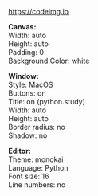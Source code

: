 https://codeimg.io

**Canvas:**  
Width: auto  
Height: auto  
Padding: 0  
Background Color: white  

**Window:**  
Style: MacOS  
Buttons: on  
Title: on (python.study)  
Width: auto  
Height: auto  
Border radius: no  
Shadow: no  

**Editor:**  
Theme: monokai  
Language: Python  
Font size: 16  
Line numbers: no
